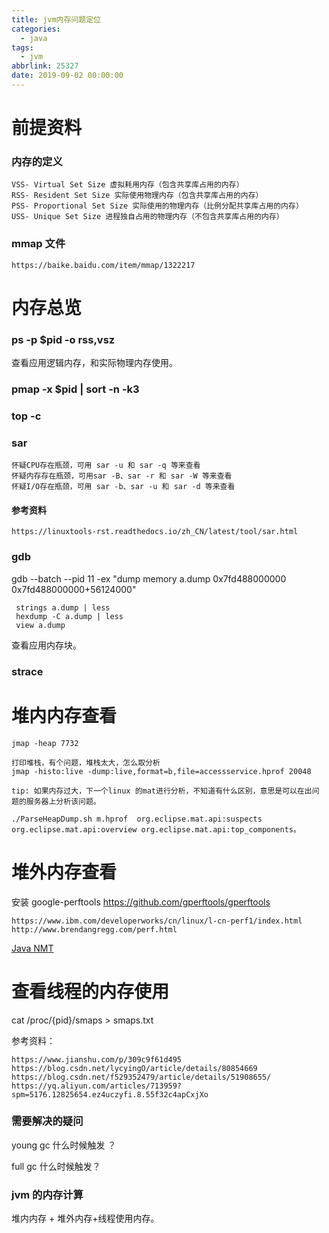 ```yaml
---
title: jvm内存问题定位
categories:
  - java
tags:
  - jvm
abbrlink: 25327
date: 2019-09-02 00:00:00
---
```

# 前提资料
### 内存的定义
```
VSS- Virtual Set Size 虚拟耗用内存（包含共享库占用的内存）
RSS- Resident Set Size 实际使用物理内存（包含共享库占用的内存）
PSS- Proportional Set Size 实际使用的物理内存（比例分配共享库占用的内存）
USS- Unique Set Size 进程独自占用的物理内存（不包含共享库占用的内存）
```
### mmap 文件
```
https://baike.baidu.com/item/mmap/1322217
```
# 内存总览
### ps -p $pid -o rss,vsz
查看应用逻辑内存，和实际物理内存使用。
### pmap -x $pid  | sort -n -k3
### 

### top -c

### sar 
```
怀疑CPU存在瓶颈，可用 sar -u 和 sar -q 等来查看
怀疑内存存在瓶颈，可用sar -B、sar -r 和 sar -W 等来查看
怀疑I/O存在瓶颈，可用 sar -b、sar -u 和 sar -d 等来查看
```
#### 参考资料
```
https://linuxtools-rst.readthedocs.io/zh_CN/latest/tool/sar.html
```
### gdb 
gdb --batch --pid 11 -ex "dump memory a.dump 0x7fd488000000 0x7fd488000000+56124000"
```
 strings a.dump | less
 hexdump -C a.dump | less
 view a.dump
```
查看应用内存块。
### strace 

# 堆内内存查看
```
jmap -heap 7732

打印堆栈，有个问题，堆栈太大，怎么取分析
jmap -histo:live -dump:live,format=b,file=accessservice.hprof 20048

tip: 如果内存过大，下一个linux 的mat进行分析，不知道有什么区别，意思是可以在出问题的服务器上分析该问题。

./ParseHeapDump.sh m.hprof  org.eclipse.mat.api:suspects org.eclipse.mat.api:overview org.eclipse.mat.api:top_components。
```
# 堆外内存查看

安装 google-perftools
https://github.com/gperftools/gperftools
```
https://www.ibm.com/developerworks/cn/linux/l-cn-perf1/index.html
http://www.brendangregg.com/perf.html
```
 [ Java NMT ](https://docs.oracle.com/javase/8/docs/technotes/guides/vm/nmt-8.html?spm=a2c4e.10696291.0.0.56c519a4R0MXdK)

# 查看线程的内存使用
cat /proc/{pid}/smaps > smaps.txt

参考资料：
```
https://www.jianshu.com/p/309c9f61d495
https://blog.csdn.net/lycyingO/article/details/80854669
https://blog.csdn.net/f529352479/article/details/51908655/ 
https://yq.aliyun.com/articles/713959?spm=5176.12825654.ez4uczyfi.8.55f32c4apCxjXo
```
### 需要解决的疑问

young gc 什么时候触发 ？

full gc 什么时候触发？

### jvm 的内存计算

堆内内存 + 堆外内存+线程使用内存。
